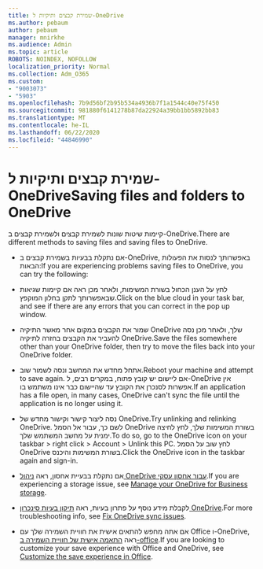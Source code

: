 ```yaml
---
title: שמירת קבצים ותיקיות ל-OneDrive
ms.author: pebaum
author: pebaum
manager: mnirkhe
ms.audience: Admin
ms.topic: article
ROBOTS: NOINDEX, NOFOLLOW
localization_priority: Normal
ms.collection: Adm_O365
ms.custom:
- "9003073"
- "5903"
ms.openlocfilehash: 7b9d56bf2b95b534a4936b7f1a1544c40e75f450
ms.sourcegitcommit: 981880f6141278b87da22924a39bb1bb5892bb83
ms.translationtype: MT
ms.contentlocale: he-IL
ms.lasthandoff: 06/22/2020
ms.locfileid: "44846990"
---
```

# <a name="saving-files-and-folders-to-onedrive"></a><span data-ttu-id="0a6d8-102">שמירת קבצים ותיקיות ל-OneDrive</span><span class="sxs-lookup"><span data-stu-id="0a6d8-102">Saving files and folders to OneDrive</span></span>

<span data-ttu-id="0a6d8-103">קיימות שיטות שונות לשמירת קבצים ולשמירת קבצים ב-OneDrive.</span><span class="sxs-lookup"><span data-stu-id="0a6d8-103">There are different methods to saving files and saving files to OneDrive.</span></span>

- <span data-ttu-id="0a6d8-104">אם נתקלת בבעיות בשמירת קבצים ב-OneDrive, באפשרותך לנסות את הפעולות הבאות:</span><span class="sxs-lookup"><span data-stu-id="0a6d8-104">If you are experiencing problems saving files to OneDrive, you can try the following:</span></span>

- <span data-ttu-id="0a6d8-105">לחץ על הענן הכחול בשורת המשימות, ולאחר מכן ראה אם קיימות שגיאות שבאפשרותך לתקן בחלון המוקפץ.</span><span class="sxs-lookup"><span data-stu-id="0a6d8-105">Click on the blue cloud in your task bar, and see if there are any errors that you can correct in the pop up window.</span></span>
- <span data-ttu-id="0a6d8-106">שמור את הקבצים במקום אחר מאשר התיקיה OneDrive שלך, ולאחר מכן נסה להעביר את הקבצים בחזרה לתיקיה OneDrive.</span><span class="sxs-lookup"><span data-stu-id="0a6d8-106">Save the files somewhere other than your OneDrive folder, then try to move the files back into your OneDrive folder.</span></span>
- <span data-ttu-id="0a6d8-107">אתחל מחדש את המחשב ונסה לשמור שוב.</span><span class="sxs-lookup"><span data-stu-id="0a6d8-107">Reboot your machine and attempt to save again.</span></span> <span data-ttu-id="0a6d8-108">אם ליישום יש קובץ פתוח, במקרים רבים, ל-OneDrive אין אפשרות לסנכרן את הקובץ עד שהיישום כבר אינו משתמש בו.</span><span class="sxs-lookup"><span data-stu-id="0a6d8-108">If an application has a file open, in many cases, OneDrive can't sync the file until the application is no longer using it.</span></span>
- <span data-ttu-id="0a6d8-109">נסה ליצור קישור וקישור מחדש של OneDrive.</span><span class="sxs-lookup"><span data-stu-id="0a6d8-109">Try unlinking and relinking OneDrive.</span></span> <span data-ttu-id="0a6d8-110">לשם כך, עבור אל הסמל OneDrive בשורת המשימות שלך, לחץ לחיצה ימנית על מחשב המשתמש שלך.</span><span class="sxs-lookup"><span data-stu-id="0a6d8-110">To do so, go to the OneDrive icon on your taskbar > right click > Account > Unlink this PC.</span></span> <span data-ttu-id="0a6d8-111">לחץ שוב על הסמל OneDrive בשורת המשימות והיכנס.</span><span class="sxs-lookup"><span data-stu-id="0a6d8-111">Click the OneDrive icon in the taskbar again and sign-in.</span></span>
- <span data-ttu-id="0a6d8-112">אם נתקלת בבעיית אחסון, ראה [ניהול OneDrive עבור אחסון עסקי](https://support.microsoft.com/office/31519161-059c-4764-b6f8-f5cd29f7fe68).</span><span class="sxs-lookup"><span data-stu-id="0a6d8-112">If you are experiencing a storage issue, see  [Manage your OneDrive for Business storage](https://support.microsoft.com/office/31519161-059c-4764-b6f8-f5cd29f7fe68).</span></span>
- <span data-ttu-id="0a6d8-113">לקבלת מידע נוסף על פתרון בעיות, ראה [תיקון בעיות סינכרון OneDrive](https://docs.microsoft.com/alchemyinsights/fix-onedrive-sync-issues).</span><span class="sxs-lookup"><span data-stu-id="0a6d8-113">For more troubleshooting info, see  [Fix OneDrive sync issues](https://docs.microsoft.com/alchemyinsights/fix-onedrive-sync-issues).</span></span>  
- <span data-ttu-id="0a6d8-114">אם אתה מחפש להתאים אישית את חוויית השמירה שלך עם Office ו-OneDrive, ראה [התאמה אישית של חוויית השמירה ב-office](https://support.microsoft.com/office/786200a7-f5f2-4d26-a3ae-b78c60dd5d3b).</span><span class="sxs-lookup"><span data-stu-id="0a6d8-114">If you are looking to customize your save experience with Office and OneDrive, see  [Customize the save experience in Office](https://support.microsoft.com/office/786200a7-f5f2-4d26-a3ae-b78c60dd5d3b).</span></span>
